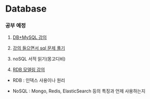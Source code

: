 # Database

### 공부 예정

1. [DB+MySQL 강의](https://www.inflearn.com/course/database-2-mysql-%EA%B0%95%EC%A2%8C#)

2. [강의 들으면서 sql 문제 풀기](https://programmers.co.kr/learn/challenges?tab=sql_practice_kit)

3. noSQL 서적 읽기(몽고디비)

4. [RDB 모델링 강의](https://www.inflearn.com/course/%EA%B4%80%EA%B3%84%ED%98%95%EB%8D%B0%EC%9D%B4%ED%84%B0%EB%B2%A0%EC%9D%B4%EC%8A%A4-RDBMS#curriculum)

+ RDB : 인덱스 사용이나 원리

+ NoSQL : Mongo, Redis, ElasticSearch 등의 특징과 언제 사용하는지
